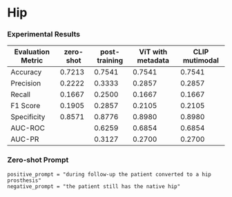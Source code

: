 # Hip


### Experimental Results

| Evaluation Metric | zero-shot | post-training|ViT with metadata|CLIP mutimodal|
|------------------|----------|----------|--------|--------|
| Accuracy         | 0.7213  | 0.7541    | 0.7541 |0.7541  |
| Precision        | 0.2222  | 0.3333   | 0.2857  |0.2857  |
| Recall           | 0.1667   | 0.2500  | 0.1667  |0.1667  |
| F1 Score         | 0.1905  | 0.2857   | 0.2105  |0.2105  |
| Specificity      | 0.8571   | 0.8776   | 0.8980 | 0.8980 |
| AUC-ROC          |         | 0.6259   | 0.6854  |0.6854  |
| AUC-PR           |        | 0.3127   | 0.2700   |0.2700  |

### Zero-shot Prompt

```
positive_prompt = "during follow-up the patient converted to a hip prosthesis"
negative_prompt = "the patient still has the native hip"
```
